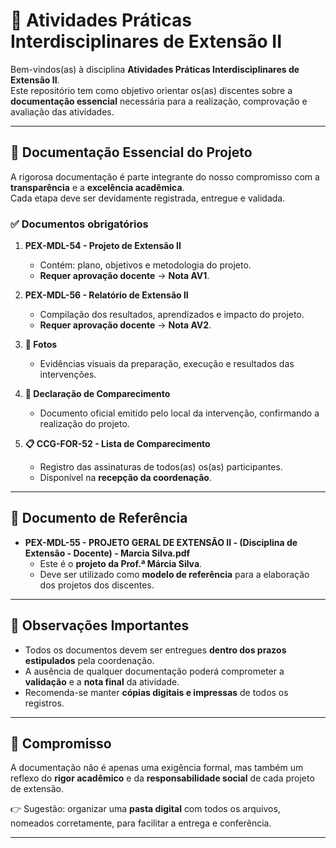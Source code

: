 # 📘 Atividades Práticas Interdisciplinares de Extensão II  

Bem-vindos(as) à disciplina **Atividades Práticas Interdisciplinares de Extensão II**.  
Este repositório tem como objetivo orientar os(as) discentes sobre a **documentação essencial** necessária para a realização, comprovação e avaliação das atividades.  

---

## 📂 Documentação Essencial do Projeto  

A rigorosa documentação é parte integrante do nosso compromisso com a **transparência** e a **excelência acadêmica**.  
Cada etapa deve ser devidamente registrada, entregue e validada.  

### ✅ Documentos obrigatórios  

1. **PEX-MDL-54 - Projeto de Extensão II**  
   - Contém: plano, objetivos e metodologia do projeto.  
   - **Requer aprovação docente** → **Nota AV1**.  

2. **PEX-MDL-56 - Relatório de Extensão II**  
   - Compilação dos resultados, aprendizados e impacto do projeto.  
   - **Requer aprovação docente** → **Nota AV2**.  

3. **📸 Fotos**  
   - Evidências visuais da preparação, execução e resultados das intervenções.  

4. **📝 Declaração de Comparecimento**  
   - Documento oficial emitido pelo local da intervenção, confirmando a realização do projeto.  

5. **📋 CCG-FOR-52 - Lista de Comparecimento**  
   - Registro das assinaturas de todos(as) os(as) participantes.  
   - Disponível na **recepção da coordenação**.  

---

## 📖 Documento de Referência  

- **PEX-MDL-55 - PROJETO GERAL DE EXTENSÃO II - (Disciplina de Extensão - Docente) - Marcia Silva.pdf**  
  - Este é o **projeto da Prof.ª Márcia Silva**.  
  - Deve ser utilizado como **modelo de referência** para a elaboração dos projetos dos discentes.  

---

## 📌 Observações Importantes  

- Todos os documentos devem ser entregues **dentro dos prazos estipulados** pela coordenação.  
- A ausência de qualquer documentação poderá comprometer a **validação** e a **nota final** da atividade.  
- Recomenda-se manter **cópias digitais e impressas** de todos os registros.  

---

## 🎯 Compromisso  

A documentação não é apenas uma exigência formal, mas também um reflexo do **rigor acadêmico** e da **responsabilidade social** de cada projeto de extensão.  

👉 Sugestão: organizar uma **pasta digital** com todos os arquivos, nomeados corretamente, para facilitar a entrega e conferência.  

---

